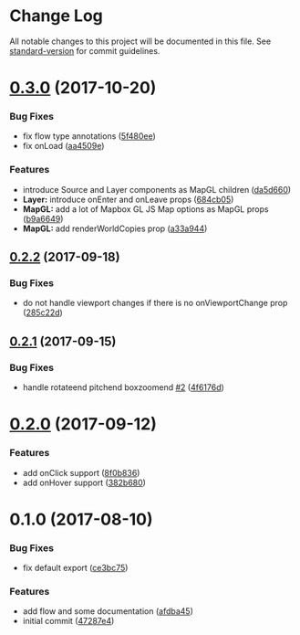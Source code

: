 # Change Log

All notable changes to this project will be documented in this file. See [standard-version](https://github.com/conventional-changelog/standard-version) for commit guidelines.

<a name="0.3.0"></a>
# [0.3.0](https://github.com/urbica/react-map-gl/compare/v0.2.2...v0.3.0) (2017-10-20)


### Bug Fixes

* fix flow type annotations ([5f480ee](https://github.com/urbica/react-map-gl/commit/5f480ee))
* fix onLoad ([aa4509e](https://github.com/urbica/react-map-gl/commit/aa4509e))


### Features

* introduce Source and Layer components as MapGL children ([da5d660](https://github.com/urbica/react-map-gl/commit/da5d660))
* **Layer:** introduce onEnter and onLeave props ([684cb05](https://github.com/urbica/react-map-gl/commit/684cb05))
* **MapGL:** add a lot of Mapbox GL JS Map options as MapGL props ([b9a6649](https://github.com/urbica/react-map-gl/commit/b9a6649))
* **MapGL:** add renderWorldCopies prop ([a33a944](https://github.com/urbica/react-map-gl/commit/a33a944))



<a name="0.2.2"></a>
## [0.2.2](https://github.com/urbica/react-map-gl/compare/v0.2.1...v0.2.2) (2017-09-18)


### Bug Fixes

* do not handle viewport changes if there is no onViewportChange prop ([285c22d](https://github.com/urbica/react-map-gl/commit/285c22d))



<a name="0.2.1"></a>
## [0.2.1](https://github.com/urbica/react-map-gl/compare/v0.2.0...v0.2.1) (2017-09-15)


### Bug Fixes

* handle rotateend pitchend boxzoomend [#2](https://github.com/urbica/react-map-gl/issues/2) ([4f6176d](https://github.com/urbica/react-map-gl/commit/4f6176d))



<a name="0.2.0"></a>
# [0.2.0](https://github.com/urbica/react-map-gl/compare/v0.1.0...v0.2.0) (2017-09-12)


### Features

* add onClick support ([8f0b836](https://github.com/urbica/react-map-gl/commit/8f0b836))
* add onHover support ([382b680](https://github.com/urbica/react-map-gl/commit/382b680))



<a name="0.1.0"></a>
# 0.1.0 (2017-08-10)


### Bug Fixes

* fix default export ([ce3bc75](https://github.com/urbica/react-map-gl/commit/ce3bc75))


### Features

* add flow and some documentation ([afdba45](https://github.com/urbica/react-map-gl/commit/afdba45))
* initial commit ([47287e4](https://github.com/urbica/react-map-gl/commit/47287e4))
